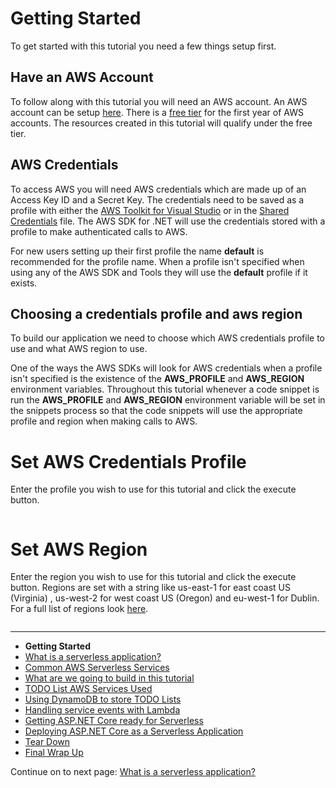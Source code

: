 # Getting Started

To get started with this tutorial you need a few things setup first.

## Have an AWS Account

To follow along with this tutorial you will need an AWS account. An AWS 
account can be setup [here](https://portal.aws.amazon.com/billing/signup). There is a [free tier](https://aws.amazon.com/free/) for the first year of
AWS accounts. The resources created in this tutorial will qualify under the free tier. 

## AWS Credentials

To access AWS you will need AWS credentials which are made up of an Access Key ID and a Secret Key. The credentials need to be saved as a profile with either the [AWS Toolkit for Visual Studio](https://docs.aws.amazon.com/toolkit-for-visual-studio/latest/user-guide/getting-set-up.html) or in the 
[Shared Credentials](https://docs.aws.amazon.com/sdk-for-net/v3/developer-guide/net-dg-config-creds.html#creds-file) file. The AWS SDK for .NET will
use the credentials stored with a profile to make authenticated calls to AWS.

For new users setting up their first profile the name **default** is recommended for the profile name. When a profile isn't specified when using any of the AWS SDK and Tools they will use the **default** profile if it exists.

## Choosing a credentials profile and aws region

To build our application we need to choose which AWS credentials profile
to use and what AWS region to use.

One of the ways the AWS SDKs will look for AWS credentials when a profile isn't specified is the existence of the **AWS_PROFILE** and **AWS_REGION** environment variables. Throughout this tutorial whenever a code snippet is run the **AWS_PROFILE** and **AWS_REGION** environment variable will be set in the 
snippets process so that the code snippets will use the appropriate profile and region when making calls to AWS.

# Set AWS Credentials Profile

Enter the profile you wish to use for this tutorial and click the execute button.

```cs --source-file ./Snippets/SetConfiguration.cs --project ./Snippets/Snippets.csproj --region current_aws_profile
```

# Set AWS Region

Enter the region you wish to use for this tutorial and click the execute button. Regions are set with a string like us-east-1 for east coast US (Virginia) , us-west-2 for west coast US (Oregon) and eu-west-1 for Dublin. For a full list of regions look [here](https://docs.aws.amazon.com/general/latest/gr/rande.html).

```cs --source-file ./Snippets/SetConfiguration.cs --project ./Snippets/Snippets.csproj --region current_aws_region
```

<!-- Generated Navigation -->
---

* **Getting Started**
* [What is a serverless application?](./WhatIsServerless.md)
* [Common AWS Serverless Services](./CommonServerlessServices.md)
* [What are we going to build in this tutorial](./WhatAreWeBuilding.md)
* [TODO List AWS Services Used](./TODOListServices.md)
* [Using DynamoDB to store TODO Lists](./DynamoDBModule/WhatIsDynamoDB.md)
* [Handling service events with Lambda](./StreamProcessing/ServiceEvents.md)
* [Getting ASP.NET Core ready for Serverless](./ASP.NETCoreFrontend/TheFrontend.md)
* [Deploying ASP.NET Core as a Serverless Application](./DeployingFrontend/DeployingFrontend.md)
* [Tear Down](./TearDown.md)
* [Final Wrap Up](./FinalWrapup.md)

Continue on to next page: [What is a serverless application?](./WhatIsServerless.md)

